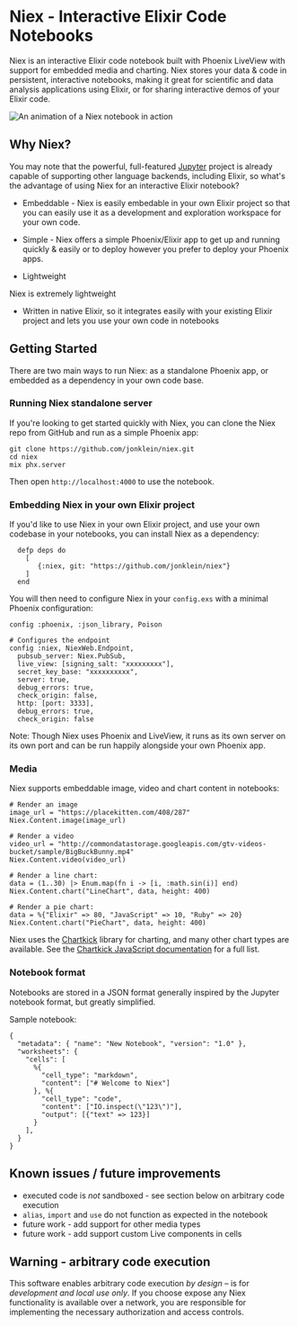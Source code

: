 # Niex - Interactive Elixir Code Notebooks

Niex is an interactive Elixir code notebook built with Phoenix LiveView with support for embedded media and 
charting.  Niex stores your data & code in persistent, interactive notebooks, making it  great for scientific and data analysis applications using Elixir, or for sharing interactive demos of your Elixir code. 

![An animation of a Niex notebook  in action](https://github.com/jonklein/niex/blob/master/sample_notebooks/demo.gif?raw=true)

## Why Niex?

You may note that the powerful, full-featured [Jupyter](https://jupyter.org/) project is already capable of supporting other language backends, 
including Elixir, so what's the advantage of using Niex for an interactive Elixir notebook?

- Embeddable - Niex is easily embedable in your own Elixir project so that you can easily use it 
as a development and exploration workspace for your own code.   

- Simple - Niex offers a simple Phoenix/Elixir app to get up and running quickly & easily or to deploy however you prefer to 
deploy your Phoenix apps. 

- Lightweight

Niex is extremely lightweight

- Written in native Elixir, so it integrates easily with your existing Elixir project and lets you use your own code 
in notebooks

## Getting Started

There are two main ways to run Niex: as a standalone Phoenix app, or embedded as a dependency in your own code base. 

### Running Niex standalone server

If you're looking to get started quickly with Niex, you can clone the Niex repo from GitHub and run as a simple 
Phoenix app:

```
git clone https://github.com/jonklein/niex.git
cd niex
mix phx.server
```

Then open `http://localhost:4000` to use the notebook.

### Embedding Niex in your own Elixir project

If you'd like to use Niex in your own Elixir project, and use your own codebase in your notebooks, you can install 
Niex as a dependency:

```
  defp deps do
    [
       {:niex, git: "https://github.com/jonklein/niex"}
    ]
  end
```

You will then need to configure Niex in your `config.exs` with a minimal Phoenix configuration:

```
config :phoenix, :json_library, Poison

# Configures the endpoint
config :niex, NiexWeb.Endpoint,
  pubsub_server: Niex.PubSub,
  live_view: [signing_salt: "xxxxxxxxx"],
  secret_key_base: "xxxxxxxxxx",
  server: true,
  debug_errors: true,
  check_origin: false,
  http: [port: 3333],
  debug_errors: true,
  check_origin: false
```

Note: Though Niex uses Phoenix and LiveView, it runs as its own server on its own port and can be run happily alongside
your own Phoenix app. 

### Media

Niex supports embeddable image, video and chart content in notebooks:

```
# Render an image
image_url = "https://placekitten.com/408/287"
Niex.Content.image(image_url)

# Render a video
video_url = "http://commondatastorage.googleapis.com/gtv-videos-bucket/sample/BigBuckBunny.mp4"
Niex.Content.video(video_url)

# Render a line chart: 
data = (1..30) |> Enum.map(fn i -> [i, :math.sin(i)] end)
Niex.Content.chart("LineChart", data, height: 400)

# Render a pie chart: 
data = %{"Elixir" => 80, "JavaScript" => 10, "Ruby" => 20}
Niex.Content.chart("PieChart", data, height: 400)
```

Niex uses the [Chartkick](https://chartkick.com) library for charting, and many other 
chart types are available.  See the [Chartkick JavaScript documentation](https://github.com/ankane/chartkick.js) for 
a full list.

### Notebook format

Notebooks are stored in a JSON format generally inspired by the Jupyter notebook format, but greatly simplified.  

Sample notebook:

```
{
  "metadata": { "name": "New Notebook", "version": "1.0" },
  "worksheets": {
    "cells": [
      %{
        "cell_type": "markdown",
        "content": ["# Welcome to Niex"]
      }, %{
        "cell_type": "code",
        "content": ["IO.inspect(\"123\")"],
        "output": [{"text" => 123}]
      }
    ],
  } 
}

```

## Known issues / future improvements 

- executed code is *not* sandboxed - see section below on arbitrary code execution
- `alias`, `import` and `use` do not function as expected in the notebook
- future work - add support for other media types
- future work - add support custom Live components in cells

## Warning - arbitrary code execution

This software enables arbitrary code execution *by design* – is for *development and local use only*.  If you
choose expose any Niex functionality is available over a network, you are responsible for
implementing the necessary authorization and access controls. 

